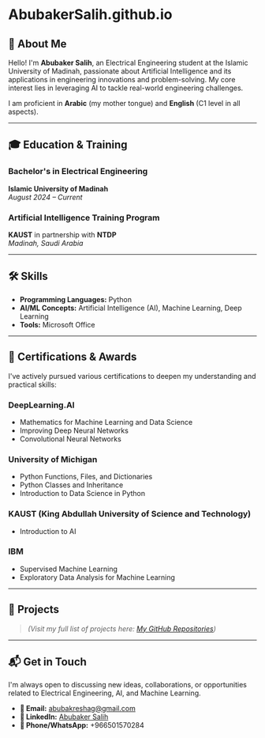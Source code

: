 # AbubakerSalih.github.io

## 👋 About Me

Hello! I'm **Abubaker Salih**, an Electrical Engineering student at the Islamic University of Madinah, passionate about Artificial Intelligence and its applications in engineering innovations and problem-solving. My core interest lies in leveraging AI to tackle real-world engineering challenges.

I am proficient in **Arabic** (my mother tongue) and **English** (C1 level in all aspects).

---

## 🎓 Education & Training

### Bachelor's in Electrical Engineering  
**Islamic University of Madinah**  
_August 2024 – Current_

### Artificial Intelligence Training Program  
**KAUST** in partnership with **NTDP**  
_Madinah, Saudi Arabia_

---

## 🛠️ Skills

- **Programming Languages:** Python  
- **AI/ML Concepts:** Artificial Intelligence (AI), Machine Learning, Deep Learning  
- **Tools:** Microsoft Office  

---

## 📜 Certifications & Awards

I've actively pursued various certifications to deepen my understanding and practical skills:

### DeepLearning.AI
- Mathematics for Machine Learning and Data Science  
- Improving Deep Neural Networks  
- Convolutional Neural Networks  

### University of Michigan
- Python Functions, Files, and Dictionaries  
- Python Classes and Inheritance  
- Introduction to Data Science in Python  

### KAUST (King Abdullah University of Science and Technology)
- Introduction to AI

### IBM
- Supervised Machine Learning  
- Exploratory Data Analysis for Machine Learning

---

## 🚀 Projects

> *(Visit my full list of projects here: [My GitHub Repositories](https://github.com/AbubakerSalih?tab=repositories))*



---

## 📬 Get in Touch

I'm always open to discussing new ideas, collaborations, or opportunities related to Electrical Engineering, AI, and Machine Learning.

- **📧 Email:** abubakreshag@gmail.com  
- **🔗 LinkedIn:** [Abubaker Salih](https://www.linkedin.com/in/abubakreshag-95bb41256)  
- **📱 Phone/WhatsApp:** +966501570284  



